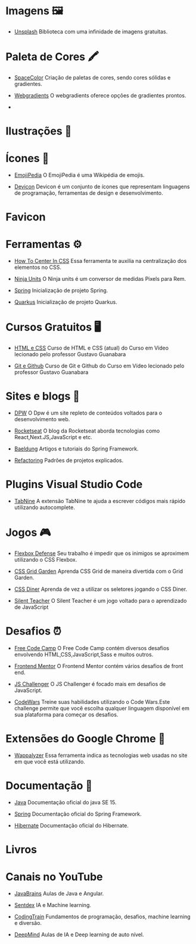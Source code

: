   # Imagens 🖼️

  - [Unsplash](https://unsplash.com/) Biblioteca com uma infinidade de imagens gratuitas.

  # Paleta de Cores 🖍️

  - [SpaceColor](https://mycolor.space/) Criação de paletas de cores, sendo  cores sólidas e gradientes.

  - [Webgradients](https://webgradients.com/) O webgradients oferece opções de gradientes prontos.
  -

  # Ilustrações 📌

  # Ícones 🔗

  - [EmojiPedia](https://emojipedia.org/) O EmojiPedia é uma Wikipédia de emojis.

  - [Devicon](https://devicon.dev/) Devicon é um conjunto de ícones que representam linguagens de programação, ferramentas de design e desenvolvimento.

  # Favicon

  # Ferramentas ⚙️

  - [How To Center In CSS](http://howtocenterincss.com/) Essa ferramenta te auxilia na centralização dos elementos no CSS.

  - [Ninja Units](https://www.ninjaunits.com/converters/pixels/pixels-rem/) O Ninja units é um conversor de medidas Pixels para Rem.

  - [Spring](https://start.spring.io/) Inicialização de projeto Spring.

  - [Quarkus](https://code.quarkus.io/) Inicialização de projeto Quarkus.

  # Cursos Gratuitos 🖥️

  - [HTML e CSS](https://webgradients.com/) Curso de HTML e CSS (atual) do Curso em Vídeo lecionado pelo professor Gustavo Guanabara

  - [Git e Github](https://www.youtube.com/watch?v=xEKo29OWILE&list=PLHz_AreHm4dm7ZULPAmadvNhH6vk9oNZA) Curso de Git e Github do Curso em Vídeo lecionado pelo professor Gustavo Guanabara



  # Sites e blogs 📝

  - [DPW](https://desenvolvimentoparaweb.com/) O Dpw é um site repleto de conteúdos voltados para o desenvolvimento web.

  - [Rocketseat](https://blog.rocketseat.com.br/) O blog da Rocketseat aborda tecnologias como React,Next.JS,JavaScript e etc.

  - [Baeldung](https://www.baeldung.com/) Artigos e tutoriais do Spring Framework.

  - [Refactoring](https://refactoring.guru/pt-br) Padrões de projetos explicados.

  # Plugins Visual Studio Code

  - [TabNine](https://marketplace.visualstudio.com/items?itemName=TabNine.tabnine-vscode) A extensão TabNine te ajuda a escrever códigos mais rápido utilizando autocomplete.

  # Jogos 🎮

  - [Flexbox Defense](http://www.flexboxdefense.com/) Seu trabalho é impedir que os inimigos se aproximem utilizando o CSS Flexbox.

  - [CSS Grid Garden](https://cssgridgarden.com/) Aprenda CSS Grid de maneira divertida com o Grid Garden.

  - [CSS Diner](https://flukeout.github.io/) Aprenda de vez a utilizar os seletores jogando o CSS Diner.

  - [Silent Teacher](http://silentteacher.toxicode.fr/) O Silent Teacher é um jogo voltado para o aprendizado de JavaScript


  # Desafios ⏰

  - [Free Code Camp](https://www.freecodecamp.org/) O Free Code Camp contém diversos desafios envolvendo HTML,CSS,JavaScript,Sass e muitos outros.

  - [Frontend Mentor](https://www.frontendmentor.io/challenges) O Frontend Mentor contém vários desafios de front end.

  - [JS Challenger](https://www.jschallenger.com/) O JS Challenger é focado mais em desafios de JavaScript.

  - [CodeWars](https://www.codewars.com/) Treine suas habilidades utilizando o Code Wars.Este challenge permite que você escolha qualquer linguagem disponível em sua plataforma para começar os desafios.

  # Extensões do Google Chrome 📌

  - [Wappalyzer](https://chrome.google.com/webstore/detail/wappalyzer/gppongmhjkpfnbhagpmjfkannfbllamg?utm_source=chrome-ntp-icon) Essa ferramenta indica as tecnologias web usadas no site em que você está utilizando.

  # Documentação 📝

  - [Java](https://docs.oracle.com/javase/specs/jls/se15/html/index.html) Documentação oficial do java SE 15.

  - [Spring](https://spring.io/) Documentação oficial do Spring Framework.

  - [Hibernate](https://hibernate.org/orm/documentation/5.4/) Documentação oficial do Hibernate.

  # Livros

  # Canais no YouTube

  - [JavaBrains](https://www.youtube.com/channel/UCYt1sfh5464XaDBH0oH_o7Q) Aulas de Java e Angular.

  - [Sentdex](https://www.youtube.com/user/sentdex) IA e Machine learning.

  - [CodingTrain](https://www.youtube.com/user/shiffman) Fundamentos de programação, desafios, machine learning e diversão.

  - [DeepMind](https://www.youtube.com/channel/UCP7jMXSY2xbc3KCAE0MHQ-A) Aulas de IA e Deep learning de auto nível.

